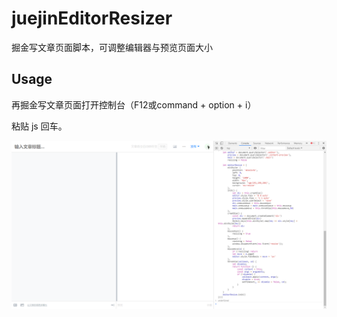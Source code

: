 # juejinEditorResizer
掘金写文章页面脚本，可调整编辑器与预览页面大小

## Usage
再掘金写文章页面打开控制台（F12或command + option + i）

粘贴 js 回车。

![](./img.png)
